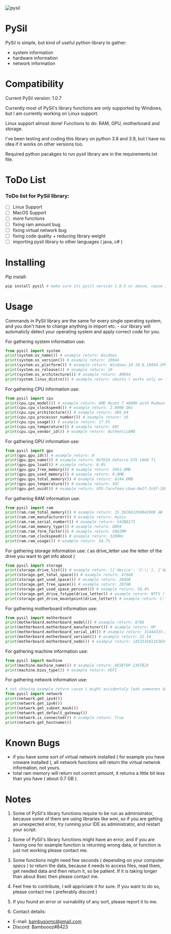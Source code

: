 ![pysil](https://github.com/Bamboooz/pysil/blob/master/banner.png?raw=true)

# PySil
PySil is simple, but kind of useful python library to gather:
  - system information
  - hardware information
  - network information

# Compatibility 
Current PySil version: 1.0.7

Currently most of PySil's library functions are only supported
by Windows, but I am currently working on Linux support.

Linux support almost done! Functions to do: RAM, GPU, motherboard and storage.

I've been testing and coding this library on python 3.8 and 3.9,
but I have no idea if it works on other versions too.

Required python pacakges to run pysil library are in the requirements.txt file.

# ToDo List
### ToDo list for PySil library:

- [ ] Linux Support
- [ ] MacOS Support
- [ ] more functions
- [ ] fixing ram amount bug
- [ ] fixing virtual network bug
- [ ] fixing code quality + reducing library weight
- [ ] importing pysil library to other languages ( java, c# )

# Installing
Pip install:
```python
pip install pysil # make sure its pysil version 1.0.5 or above, cause it wont work then
```

# Usage
Commands in PySil library are the same for every single
operating system, and you don't have to change anything
in import etc. - our library will automaticly detect
your operating system and apply correct code for you.

For gathering system information use:
```python
from pysil import system
print(system.os_name()) # example return: Windows
print(system.os_version()) # example return: 19044 
print(system.os_platform()) # example return: Windows-10-10.0.19044-SP0
print(system.os_release()) # example return: 10
print(system.os_architecture()) # example return: AMD64
print(system.linux_distro()) # example return: ubuntu ( works only on linux )
```

For gathering CPU information use:
```python
from pysil import cpu
print(cpu.cpu_model()) # example return: AMD Ryzen 7 4800H with Radeon Graphics
print(cpu.cpu_clockspeed()) # example return: 2.9000 GHz
print(cpu.cpu_architecture()) # example return: X86_64
print(cpu.cpu_processor_number()) # example return: 16
print(cpu.cpu_usage()) # example return: 17.5%
print(cpu.cpu_temperature()) # example return: 80C
print(cpu.cpu_vendor_id()) # example return: AuthenticAMD
```

For gathering GPU information use:
```python
from pysil import gpu
print(gpu.gpu_id()) # example return: 0
print(gpu.gpu_name()) # example return: NVIDIA GeForce GTX 1660 Ti
print(gpu.gpu_load()) # example return: 0.0%
print(gpu.gpu_free_memory()) # example return: 5991.0MB
print(gpu.gpu_used_memory()) # example return: 0.0MB
print(gpu.gpu_total_memory()) # example return: 6144.0MB
print(gpu.gpu_temperature()) # example return: 45C
print(gpu.get_uuid()) # example return: GPU-7acefeea-cbae-0e2f-3c6f-10540fb3ada6
```

For gathering RAM information use:
```python
from pysil import ram
print(ram.ram_total_memory()) # example return: 15.362663269042969 GB
print(ram.ram_manufacturer()) # example return: Hynix
print(ram.ram_serial_number()) # example return: 543B8173
print(ram.ram_memory_type()) # example return: DDR4
print(ram.ram_form_factor()) # example return: SODIMM
print(ram.ram_clockspeed()) # example return: 3200Hz
print(ram.ram_usage()) # example return: 54.7%
```

For gathering storage information use: ( as drive_letter use the letter of the drive you want to get info about )
```python
from pysil import storage
print(storage.drive_list()) # example return: [{'device': 'C:\\'}, {'device': 'D:\\'}] ( only for windows - linux doesnt have drive letters )
print(storage.get_total_space()) # example return: 476GB
print(storage.get_used_space()) # example return: 269GB
print(storage.get_free_space()) # example return: 207GB
print(storage.get_used_space_percent()) # example return: 56.4%
print(storage.get_drive_fstype(drive_letter)) # example return: NTFS ( only for windows - linux doesnt have drive letters )
print(storage.get_drive_mountpoint(drive_letter)) # example return: C:\ ( only for windows - linux doesnt have drive letters )
```

For gathering motherboard information use:
```python
from pysil import motherboard
print(motherboard.motherboard_model()) # example return: 8786
print(motherboard.motherboard_manufacturer()) # example return: HP
print(motherboard.motherboard_serial_id()) # example return: 31444335-3530-4331-5736-6C02E073D649
print(motherboard.motherboard_version()) # example return: 22.54
print(motherboard.motherboard_node()) # example return: 145253501163834
```

For gathering machine information use:
```python
from pysil import machine
print(machine.machine_name()) # example return: DESKTOP-236TBJV
print(machine.bios_type()) # example return: UEFI
```

For gathering network information use:
```python
# not showing example return cause i might accidentaly leak someones data.
from pysil import network
print(network.get_ipv4())
print(network.get_ipv6())
print(network.get_subnet_mask())
print(network.get_default_gateway())
print(network.is_connected()) # example return: True
print(network.get_hostname())
```

# Known Bugs
- if you have some sort of virtual network installed ( for example you have vmware installed ),
all network functions will return the virtual netwrok information, not yours.
- total ram memory will return not correct amount, it returns a little bit less than you have ( about 0.7 GB ).

# Notes
1) Some of PySil's library functions require to be run as administrator,
because some of them are using libraries like wmi, so if you are
getting an unexpected error, try running your IDE as administrator,
and restart your script.

2) Some of PySil's library functions might have an error, and if you are having one
for example function is returning wrong data, or function is just not working
please contact me.
 
3) Some functions might need few seconds ( depending on your computer specs ) to return the data, because it needs to access
files, read them, get needed data and then return it, so be patient. If it is taking longer than about 8sec then please contact me.

4) Feel free to contribute, I will appriciate it for sure. If you want to do so, please contact me ( preferably discord )

5) If you found an error or vurnability of any sort, please report it to me.

6) Contact details:
  - E-mail: bambusixmc@gmail.com
  - Discord: Bamboooz#8423